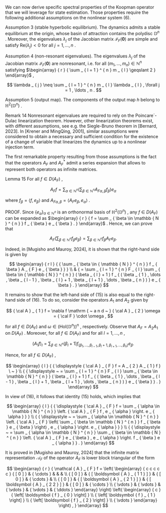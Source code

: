 We can now derive specific spectral properties of the Koopman operator that we will leverage for state estimation. Those properties require the following additional assumptions on the nonlinear system (6).  

Assumption 3 (stable hyperbolic equilibrium). The dynamics admits a stable equilibrium at the origin, whose basin of attraction contains the polydisc $\mathbb { D } ^ { n }$ . Moreover, the eigenvalues $\lambda _ { j }$ of the Jacobian matrix $\mathcal { I } _ { F } ( \mathbf { 0 } )$ are simple and satisfy $\mathrm { R e } ( \lambda _ { j } ) < 0$ for all $j = 1 , \dotsc , n$ .  

Assumption 4 (non-resonant eigenvalues). The eigenvalues $\lambda _ { j }$ of the Jacobian matrix $\mathcal { I } _ { F } ( \mathbf { 0 } )$ are nonresonant, i.e. for all $( m _ { 1 } , \ldots , m _ { n } ) \in \mathbb { N } ^ { n }$ satisfying $\begin{array} { r } { \sum _ { l = 1 } ^ { n } m _ { l } \geqslant 2 } \end{array}$ ,  

$$
\lambda _ { j } \neq \sum _ { l = 1 } ^ { n } m _ { l } \lambda _ { l } , \forall j = 1 , \ldots , n .
$$  

Assumption 5 (output map). The components of the output map $h$ belong to $\mathbb { H } ^ { 2 } ( \mathbb { D } ^ { n } )$ .  

Remark 14 Nonresonant eigenvalues are required to rely on the Poincare´-Dulac linearization theorem. However, other linearization theorems exist, with different assumptions, see e.g. the Siegle-Bruno theorem in [Bernard, 2023]. In [Krener and MingQing, 2001], similar assumptions were considered to obtain a necessary and sufficient condition for the existence of a change of variable that linearizes the dynamics up to a nonlinear injection term.  

The first remarkable property resulting from those assumptions is the fact that the operators $A _ { F }$ and $A _ { F } ^ { * }$ admit a series expansion that allows to represent both operators as infinite matrices.  

Lemma 15 For all $f \in D ( A _ { F } )$ ,  

$$
A _ { F } f = \sum _ { \alpha \in \mathbb { N } ^ { n } } \left( \sum _ { \beta \in \mathbb { N } ^ { n } } A _ { F \alpha , \beta } f _ { \beta } \right) e _ { \alpha }
$$  

where $f _ { \beta } = \langle f , e _ { \beta } \rangle$ and $A _ { F \alpha , \beta } = \langle A _ { F } e _ { \beta } , e _ { \alpha } \rangle$ .  

PROOF. Since $\{ e _ { \alpha } \} _ { \alpha \in \mathbb { N } ^ { n } }$ is an orthonormal basis of $\mathbb { H } ^ { 2 } ( \mathbb { D } ^ { n } )$ , any $f ~ \in ~ D ( A _ { F } )$ can be expanded as $\begin{array} { r } { f = \sum _ { \beta \in \mathbb { N } ^ { n } } f _ { \beta } e _ { \beta } . } \end{array}$ . Hence, we can prove that  

$$
A _ { F } \left( \sum _ { \beta \in \mathbb { N } ^ { n } } f _ { \beta } e _ { \beta } \right) = \sum _ { \beta \in \mathbb { N } ^ { n } } f _ { \beta } A _ { F } e _ { \beta } .
$$  

Indeed, in [Mugisho and Mauroy, 2024], it is shown that the right-hand side is given by  

$$
\begin{array} { r l } {  { \sum _ { \beta \in  { \mathbb { N } } ^ { n } } f _ { \beta } A _ { F } e _ { \beta } } } \\ & { = \sum _ { l = 1 } ^ { n } F _ { l } \sum _ { \beta \in  { \mathbb { N } } ^ { n } } ( \beta _ { l } + 1 ) f _ { ( \beta _ { 1 } , \dots , \beta _ { l - 1 } , \beta _ { l } + 1 , \beta _ { l + 1 } , \dots , \beta _ { n } ) } e _ { \beta } . } \end{array}
$$  

It remains to show that the left-hand side of (15) is also equal to the right-hand side of (16). To do so, consider the operators $A _ { 1 }$ and $A _ { 2 }$ given by  

$$
{ \cal A } _ { 1 } f = \nabla f \mathrm { ~ a n d ~ } { \cal A } _ { 2 } \omega = { \cal F } \cdot \omega ,
$$  

for all $f \in D ( A _ { F } )$ and $\omega \in ( \mathrm { H o l } ( \mathbb { D } ^ { n } ) ) ^ { n }$ , respectively. Observe that $A _ { F } = A _ { 2 } A _ { 1 }$ on $D ( A _ { F } )$ . Moreover, for all $f \in D ( A _ { F } )$ and for all $l = 1 , \ldots , n$ ,  

$$
( A _ { 1 } f ) _ { l } = \sum _ { \beta \in \mathbb { N } ^ { n } } ( \beta _ { l } + 1 ) f _ { ( \beta _ { 1 } , \dots , \beta _ { l - 1 } , \beta _ { l } + 1 , \beta _ { l + 1 } , \dots , \beta _ { n } ) } e _ { \beta } .
$$  

Hence, for all $f \in D ( A _ { F } )$ ,  

$$
\begin{array} { l } { { \displaystyle { \cal A } _ { F } f = A _ { 2 } A _ { 1 } f } \ ~ } \\ { { \displaystyle ~ = \sum _ { l = 1 } ^ { n } F _ { l } \sum _ { \beta \in \mathbb { N } ^ { n } } ( \beta _ { l } + 1 ) f _ { ( \beta _ { 1 } , \dots , \beta _ { l - 1 } , \beta _ { l } + 1 , \beta _ { l + 1 } , \dots , \beta _ { n } ) } e _ { \beta } } . } \end{array}
$$  

In view of (16), it follows that identity (15) holds, which implies that  

$$
\begin{array} { l } { { \displaystyle { \cal A } _ { F } f = \sum _ { \alpha \in \mathbb { N } ^ { n } } \left. { \cal A } _ { F } f , e _ { \alpha } \right. e _ { \alpha } } } \\ { { \displaystyle ~ = \sum _ { \alpha \in \mathbb { N } ^ { n } } \left. { \cal A } _ { F } \left( \sum _ { \beta \in \mathbb { N } ^ { n } } f _ { \beta } e _ { \beta } \right) , e _ { \alpha } \right. e _ { \alpha } } } \\ { { \displaystyle ~ = \sum _ { \alpha \in \mathbb { N } ^ { n } } \sum _ { \beta \in \mathbb { N } ^ { n } } \left. { \cal A } _ { F } e _ { \beta } , e _ { \alpha } \right. f _ { \beta } e _ { \alpha } } . } \end{array}
$$  

It is proved in [Mugisho and Mauroy, 2024] that the infinite matrix representation $\boldsymbol { \mathcal { A } } _ { F }$ of the operator $A _ { F }$ is lower block triangular of the form  

$$
\begin{array} { r } { \mathcal { A } _ { F } f = \left( \begin{array} { c c c c c } { [ 0 ] } & { \cdots } & & & \\ { [ 0 ] } & { [ \boldsymbol { A } _ { 1 1 } ] } & { [ 0 ] } & { \cdots } & \\ { [ 0 ] } & { [ \boldsymbol { A } _ { 2 1 } ] } & { [ \boldsymbol { A } _ { 2 2 } ] } & { [ 0 ] } & { \cdots } \\ { \vdots } & { \vdots } & { \vdots } & { \vdots } & { \ddots } \end{array} \right) \left( \begin{array} { c } { \left[ \boldsymbol { f } _ { 0 } \right] } \\ { \left[ \boldsymbol { f } _ { 1 } \right] } \\ { \left[ \boldsymbol { f } _ { 2 } \right] } \\ { \vdots } \end{array} \right) , } \end{array}
$$  